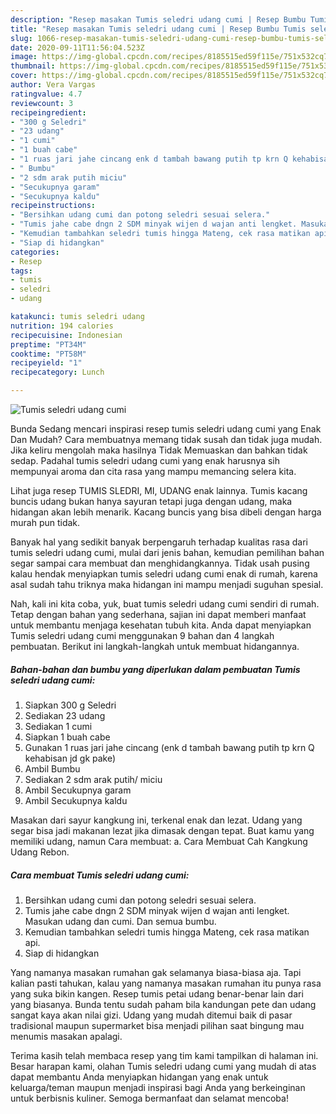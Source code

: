 ```yaml
---
description: "Resep masakan Tumis seledri udang cumi | Resep Bumbu Tumis seledri udang cumi Yang Bikin Ngiler"
title: "Resep masakan Tumis seledri udang cumi | Resep Bumbu Tumis seledri udang cumi Yang Bikin Ngiler"
slug: 1066-resep-masakan-tumis-seledri-udang-cumi-resep-bumbu-tumis-seledri-udang-cumi-yang-bikin-ngiler
date: 2020-09-11T11:56:04.523Z
image: https://img-global.cpcdn.com/recipes/8185515ed59f115e/751x532cq70/tumis-seledri-udang-cumi-foto-resep-utama.jpg
thumbnail: https://img-global.cpcdn.com/recipes/8185515ed59f115e/751x532cq70/tumis-seledri-udang-cumi-foto-resep-utama.jpg
cover: https://img-global.cpcdn.com/recipes/8185515ed59f115e/751x532cq70/tumis-seledri-udang-cumi-foto-resep-utama.jpg
author: Vera Vargas
ratingvalue: 4.7
reviewcount: 3
recipeingredient:
- "300 g Seledri"
- "23 udang"
- "1 cumi"
- "1 buah cabe"
- "1 ruas jari jahe cincang enk d tambah bawang putih tp krn Q kehabisan jd gk pake"
- " Bumbu"
- "2 sdm arak putih miciu"
- "Secukupnya garam"
- "Secukupnya kaldu"
recipeinstructions:
- "Bersihkan udang cumi dan potong seledri sesuai selera."
- "Tumis jahe cabe dngn 2 SDM minyak wijen d wajan anti lengket. Masukan udang dan cumi. Dan semua bumbu."
- "Kemudian tambahkan seledri tumis hingga Mateng, cek rasa matikan api."
- "Siap di hidangkan"
categories:
- Resep
tags:
- tumis
- seledri
- udang

katakunci: tumis seledri udang 
nutrition: 194 calories
recipecuisine: Indonesian
preptime: "PT34M"
cooktime: "PT58M"
recipeyield: "1"
recipecategory: Lunch

---
```



![Tumis seledri udang cumi](https://img-global.cpcdn.com/recipes/8185515ed59f115e/751x532cq70/tumis-seledri-udang-cumi-foto-resep-utama.jpg)

Bunda Sedang mencari inspirasi resep tumis seledri udang cumi yang Enak Dan Mudah? Cara membuatnya memang tidak susah dan tidak juga mudah. Jika keliru mengolah maka hasilnya Tidak Memuaskan dan bahkan tidak sedap. Padahal tumis seledri udang cumi yang enak harusnya sih mempunyai aroma dan cita rasa yang mampu memancing selera kita.

Lihat juga resep TUMIS SLEDRI, MI, UDANG enak lainnya. Tumis kacang buncis udang bukan hanya sayuran tetapi juga dengan udang, maka hidangan akan lebih menarik. Kacang buncis yang bisa dibeli dengan harga murah pun tidak.

Banyak hal yang sedikit banyak berpengaruh terhadap kualitas rasa dari tumis seledri udang cumi, mulai dari jenis bahan, kemudian pemilihan bahan segar sampai cara membuat dan menghidangkannya. Tidak usah pusing kalau hendak menyiapkan tumis seledri udang cumi enak di rumah, karena asal sudah tahu triknya maka hidangan ini mampu menjadi suguhan spesial.


Nah, kali ini kita coba, yuk, buat tumis seledri udang cumi sendiri di rumah. Tetap dengan bahan yang sederhana, sajian ini dapat memberi manfaat untuk membantu menjaga kesehatan tubuh kita. Anda dapat menyiapkan Tumis seledri udang cumi menggunakan 9 bahan dan 4 langkah pembuatan. Berikut ini langkah-langkah untuk membuat hidangannya.

<!--inarticleads1-->

##### Bahan-bahan dan bumbu yang diperlukan dalam pembuatan Tumis seledri udang cumi:

1. Siapkan 300 g Seledri
1. Sediakan 23 udang
1. Sediakan 1 cumi
1. Siapkan 1 buah cabe
1. Gunakan 1 ruas jari jahe cincang (enk d tambah bawang putih tp krn Q kehabisan jd gk pake)
1. Ambil  Bumbu
1. Sediakan 2 sdm arak putih/ miciu
1. Ambil Secukupnya garam
1. Ambil Secukupnya kaldu


Masakan dari sayur kangkung ini, terkenal enak dan lezat. Udang yang segar bisa jadi makanan lezat jika dimasak dengan tepat. Buat kamu yang memiliki udang, namun Cara membuat: a. Cara Membuat Cah Kangkung Udang Rebon. 

<!--inarticleads2-->

##### Cara membuat Tumis seledri udang cumi:

1. Bersihkan udang cumi dan potong seledri sesuai selera.
1. Tumis jahe cabe dngn 2 SDM minyak wijen d wajan anti lengket. Masukan udang dan cumi. Dan semua bumbu.
1. Kemudian tambahkan seledri tumis hingga Mateng, cek rasa matikan api.
1. Siap di hidangkan


Yang namanya masakan rumahan gak selamanya biasa-biasa aja. Tapi kalian pasti tahukan, kalau yang namanya masakan rumahan itu punya rasa yang suka bikin kangen. Resep tumis petai udang benar-benar lain dari yang biasanya. Bunda tentu sudah paham bila kandungan pete dan udang sangat kaya akan nilai gizi. Udang yang mudah ditemui baik di pasar tradisional maupun supermarket bisa menjadi pilihan saat bingung mau menumis masakan apalagi. 

Terima kasih telah membaca resep yang tim kami tampilkan di halaman ini. Besar harapan kami, olahan Tumis seledri udang cumi yang mudah di atas dapat membantu Anda menyiapkan hidangan yang enak untuk keluarga/teman maupun menjadi inspirasi bagi Anda yang berkeinginan untuk berbisnis kuliner. Semoga bermanfaat dan selamat mencoba!
